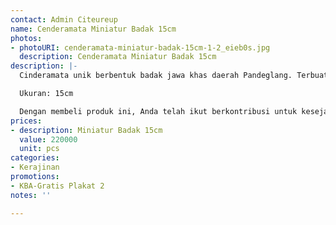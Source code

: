```yaml
---
contact: Admin Citeureup
name: Cenderamata Miniatur Badak 15cm
photos:
- photoURI: cenderamata-miniatur-badak-15cm-1-2_eieb0s.jpg
  description: Cenderamata Miniatur Badak 15cm
description: |-
  Cinderamata unik berbentuk badak jawa khas daerah Pandeglang. Terbuat dari bahan kayu yang diukir menjadi bentuk badak, miniatur ini menjadi sangat menarik dan wajib dimiliki. Miniatur ini juga dilengkapi dengan kotak mika. Cocok untuk dipajang dan mempercantik ruangan Anda.

  Ukuran: 15cm

  Dengan membeli produk ini, Anda telah ikut berkontribusi untuk kesejahteraan kelompok masyarakat di desa kami.
prices:
- description: Miniatur Badak 15cm
  value: 220000
  unit: pcs
categories:
- Kerajinan
promotions:
- KBA-Gratis Plakat 2
notes: ''

---
```

